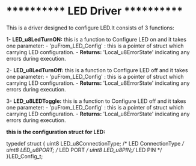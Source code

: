 # **********  LED Driver  **********   
This is a driver designed to configure LED.It consists of 3 functions:

1- **LED_u8LedTurnON:**
	this is a function to Configure LED on and it takes one parameter:
	- 'puFrom_LED_Config' : this is a pointer of struct which carrying LED configuration.
	- **Returns:**  'Local_u8ErrorState'  indicating any errors during execution.

2- **LED_u8LedTurnOff:** 
	this is a function to Configure LED off and it takes one parameter:
	- 'puFrom_LED_Config' : this is a pointer of struct which carrying LED configuration.
	- **Returns:**  'Local_u8ErrorState'  indicating any errors during execution.
 
3- **LED_u8LEDToggle:** 
	this is a function to Configure LED off and it takes one parameter:
	- 'puFrom_LED_Config' : this is a pointer of struct which carrying LED configuration.
	- **Returns:**  'Local_u8ErrorState'  indicating any errors during execution.
 
 **this is the configuration struct for LED:**

typedef struct
{
	uint8 LED_u8ConnectionType;  /* LED ConnectionType */
	uint8 LED_u8PORT; /* LED PORT */
	uint8 LED_u8PIN;/* LED PIN */
}LED_Config_t;

